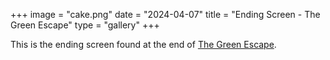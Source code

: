 +++
image = "cake.png"
date = "2024-04-07"
title = "Ending Screen - The Green Escape"
type = "gallery"
+++

This is the ending screen found at the end of [The Green Escape](https://romhacking.com/hack/the-green-escape).
